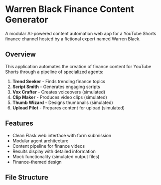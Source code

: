 # Warren Black Finance Content Generator

A modular AI-powered content automation web app for a YouTube Shorts finance channel hosted by a fictional expert named Warren Black.

## Overview

This application automates the creation of finance content for YouTube Shorts through a pipeline of specialized agents:

1. **Trend Seeker** - Finds trending finance topics
2. **Script Smith** - Generates engaging scripts
3. **Vox Crafter** - Creates voiceovers (simulated)
4. **Clip Maker** - Produces video clips (simulated)
5. **Thumb Wizard** - Designs thumbnails (simulated)
6. **Upload Pilot** - Prepares content for upload (simulated)

## Features

- Clean Flask web interface with form submission
- Modular agent architecture
- Content pipeline for finance videos
- Results display with detailed information
- Mock functionality (simulated output files)
- Finance-themed design

## File Structure

